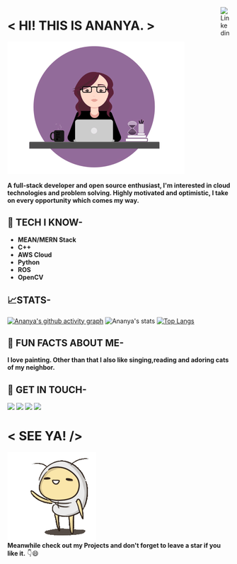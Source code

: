 <a href="https://www.linkedin.com/in/ananya-negi-42922018a/" target="_blank" rel="nofollow"><img align="right" alt="Linkedin" width="22px" src="https://cdn.jsdelivr.net/npm/simple-icons@v3/icons/linkedin.svg" /></a>
<a href="https://www.instagram.com/evidently_ananyaaa/" target="_blank" rel="nofollow"><img align="right" alt="" width="22px" src="https://cdn.jsdelivr.net/npm/simple-icons@v3/icons/instagram.svg" /></a><a href="https://medium.com/@ananya4negi" target="_blank" rel="nofollow"><img align="right" alt="" width="22px" src="https://cdn.jsdelivr.net/npm/simple-icons@v3/icons/medium.svg" /></a>

# < HI! THIS IS ANANYA. >

![cat](https://raw.githubusercontent.com/AnanyaNegi/AnanyaNegi/master/me.gif)

**A full-stack developer and open source enthusiast, I'm interested in cloud technologies and problem solving. Highly motivated and optimistic, I take on every opportunity which comes my way.**

## 🎯 TECH I KNOW-
* **MEAN/MERN Stack**  
* **C++**
* **AWS Cloud**
* **Python**
* **ROS**
* **OpenCV**

## 📈STATS-
[![Ananya's github activity graph](https://activity-graph.herokuapp.com/graph?username=AnanyaNegi&theme=react-dark)](https://github.com/AnanyaNegi/github-readme-activity-graph)
<img src="https://github-readme-stats.vercel.app/api?username=AnanyaNegi&show_icons=true&hide_title=true&include_all_commits=true&line_height=21&count_private=true&theme=dark" alt="Ananya's stats"/>
[![Top Langs](https://github-readme-stats.vercel.app/api/top-langs/?username=AnanyaNegi&layout=compact&theme=midnight-purple)](https://github.com/AnanyaNegi)

## 🎨 FUN FACTS ABOUT ME-
**I love painting. Other than that I also like singing,reading and adoring cats of my neighbor.**

## 📱 GET IN TOUCH-
 <a href="https://www.linkedin.com/in/ananya-negi-42922018a/"><img src="https://img.shields.io/badge/LinkedIn-0077B5?style=for-the-badge&logo=linkedin&logoColor=white" /></a>
 <a href="https://mail.google.com/mail/ananya4negi"><img src="https://img.shields.io/badge/Gmail-D14836?style=for-the-badge&logo=gmail&logoColor=white" /></a>
 <a href="https://ananya-negi.herokuapp.com/"><img src="https://img.shields.io/badge/Website-00A98F?style=for-the-badge&logo=gatsby&logoColor=white" /></a>
 <a href="https://discord.com/channels/@Sakura_san#0401"><img src="https://img.shields.io/badge/Discord-7289DA?style=for-the-badge&logo=discord&logoColor=white" /></a>


# < SEE YA! />
![cat](https://raw.githubusercontent.com/AnanyaNegi/AnanyaNegi/master/a910d345227f1f01c668a691958c23a7_w200.gif)
<br>
**Meanwhile check out my Projects and don't forget to leave a star if you like it.** 👇😄
